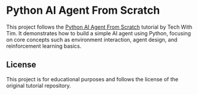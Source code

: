 # Python AI Agent From Scratch

This project follows the [Python AI Agent From Scratch](https://github.com/techwithtim/PythonAIAgentFromScratch) tutorial by Tech With Tim. It demonstrates how to build a simple AI agent using Python, focusing on core concepts such as environment interaction, agent design, and reinforcement learning basics.


## License

This project is for educational purposes and follows the license of the original tutorial repository.
